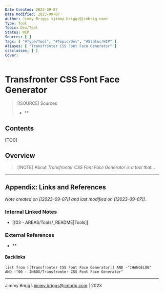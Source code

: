 ```yaml
---
Date Created: 2023-09-07
Date Modified: 2023-09-07
Author: Jimmy Briggs <jimmy.briggs@jimbrig.com>
Type: Tool
Topic: Dev/Tool
Status: WIP
Sources: [ ]
Tags: [ "#Type/Tool", "#Topic/Dev", "#Status/WIP" ]
Aliases: [ "Transfronter CSS Font Face Generator" ]
cssclasses: [ ]
Cover:
---
```


# Transfronter CSS Font Face Generator

> [!SOURCE] Sources
> - **

## Contents

[TOC]

## Overview

> [!NOTE] About
> *Transfronter CSS Font Face Generator is a tool that...*

***

## Appendix: Links and References

*Note created on [[2023-09-07]] and last modified on [[2023-09-07]].*

### Internal Linked Notes

- [[03 - AREAS/Tools/_README|Tools]]

### External References

- **

#### Backlinks

```dataview
list from [[Transfronter CSS Font Face Generator]] AND -"CHANGELOG" AND -"00 - INBOX/Transfronter CSS Font Face Generator"
```


***

Jimmy Briggs <jimmy.briggs@jimbrig.com> | 2023

